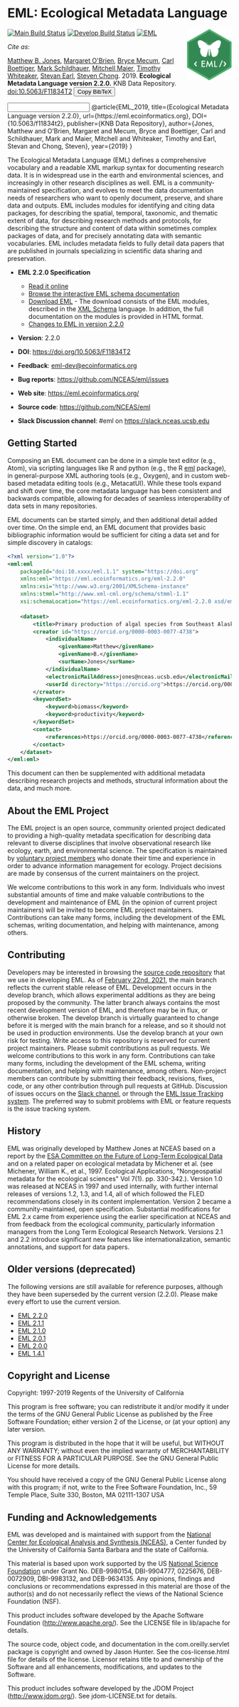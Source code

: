 # EML: Ecological Metadata Language

<img align="right" width="100" src="img/eml-logo.svg">

[![Main Build Status](https://travis-ci.com/NCEAS/eml.svg?branch=main)](https://travis-ci.com/NCEAS/eml)
[![Develop Build Status](https://travis-ci.com/NCEAS/eml.svg?branch=develop)](https://travis-ci.com/NCEAS/eml)
[![EML](https://img.shields.io/badge/eml-2.2.0-blue.svg?style=plastic)](https://github.com/NCEAS/eml)

*Cite as*:

[Matthew B. Jones](https://orcid.org/0000-0003-0077-4738),  [Margaret O'Brien](https://orcid.org/0000-0002-1693-8322), [Bryce Mecum](https://orcid.org/0000-0002-0381-3766), [Carl Boettiger](https://orcid.org/0000-0002-1642-628X), [Mark Schildhauer](https://orcid.org/0000-0003-0632-7576), [Mitchell Maier](https://orcid.org/0000-0001-6955-0535), [Timothy Whiteaker](https://orcid.org/0000-0002-1940-4158), [Stevan Earl](https://orcid.org/0000-0002-4465-452X), [Steven Chong](https://orcid.org/0000-0003-1264-1166). 2019. **Ecological Metadata Language version 2.2.0.** KNB Data Repository. [doi:10.5063/F11834T2](https://doi.org/10.5063/F11834T2) <button id="bibtext-button">Copy BibTeX</button>

<input type="text" id="placeholder"/>
<span id="bibtex">
&#x0040;article{EML_2019,
  title={Ecological Metadata Language version 2.2.0},
  url={https://eml.ecoinformatics.org},
  DOI={10.5063/f11834t2},
  publisher={KNB Data Repository}, 
  author={Jones, Matthew and O’Brien, Margaret and Mecum, Bryce and Boettiger, Carl and Schildhauer, Mark and Maier, Mitchell and Whiteaker, Timothy and Earl, Stevan and Chong, Steven},
  year={2019}
}
</span>

The Ecological Metadata Language (EML) defines a comprehensive vocabulary and a readable XML markup syntax for documenting research data.  It is in widespread use in the earth and environmental sciences, and increasingly in other research disciplines as well.  EML is a community-maintained specification, and evolves to meet the data documentation needs of researchers who want to openly document, preserve, and share data and outputs.  EML includes modules for identifying and citing data packages, for describing the spatial, temporal, taxonomic, and thematic extent of data, for describing research methods and protocols, for describing the structure and content of data within sometimes complex packages of data, and for precisely annotating data with semantic vocabularies. EML includes metadata fields to fully detail data papers that are published in journals specializing in scientific data sharing and preservation.

- **EML 2.2.0 Specification**
    - [Read it online](https://eml.ecoinformatics.org/)
    - [Browse the interactive EML schema documentation](https://eml.ecoinformatics.org/schema)
    - [Download EML](http://knb.ecoinformatics.org/software/dist/eml-2.2.0.tar.gz) - The download consists of the
      EML modules, described in the [XML Schema](http://www.w3.org/XML/Schema) language.
      In addition, the full documentation on the modules is provided in HTML format.
    - [Changes to EML in version 2.2.0](https://eml.ecoinformatics.org/whats-new-in-eml-2-2-0.html)

- **Version**: 2.2.0
- **DOI**: https://doi.org/10.5063/F11834T2 
- **Feedback**: [eml-dev@ecoinformatics.org](mailto:eml-dev@ecoinformatics.org)
- **Bug reports**: https://github.com/NCEAS/eml/issues
- **Web site**: https://eml.ecoinformatics.org/
- **Source code**: https://github.com/NCEAS/eml
- **Slack Discussion channel**: #eml on https://slack.nceas.ucsb.edu

## Getting Started

Composing an EML document can be done in a simple text editor (e.g., Atom), 
via scripting languages like R and python (e.g., the R [eml](https://github.com/ropensci/eml) package), 
in general-purpose XML authoring tools (e.g., Oxygen), and in custom web-based metadata editing tools 
(e.g., MetacatUI). While these tools expand and shift over time, the core metadata language
has been consistent and backwards compatible, allowing for decades of seamless
interoperability of data sets in many repositories.

EML documents can be started simply, and then additional detail added over time.
On the simple end, an EML document that provides basic bibliographic information
would be sufficient for citing a data set and for simple discovery in catalogs:

```xml
<?xml version="1.0"?>
<eml:eml
    packageId="doi:10.xxxx/eml.1.1" system="https://doi.org"
    xmlns:eml="https://eml.ecoinformatics.org/eml-2.2.0"
    xmlns:xsi="http://www.w3.org/2001/XMLSchema-instance"
    xmlns:stmml="http://www.xml-cml.org/schema/stmml-1.1"
    xsi:schemaLocation="https://eml.ecoinformatics.org/eml-2.2.0 xsd/eml.xsd">
    
    <dataset>
        <title>Primary production of algal species from Southeast Alaska, 1990-2002</title>
        <creator id="https://orcid.org/0000-0003-0077-4738">
            <individualName>
                <givenName>Matthew</givenName>
                <givenName>B.</givenName>
                <surName>Jones</surName>
            </individualName>
            <electronicMailAddress>jones@nceas.ucsb.edu</electronicMailAddress>
            <userId directory="https://orcid.org">https://orcid.org/0000-0003-0077-4738</userId>
        </creator>
        <keywordSet>
            <keyword>biomass</keyword>
            <keyword>productivity</keyword>
        </keywordSet>
        <contact>
            <references>https://orcid.org/0000-0003-0077-4738</references>
        </contact>
    </dataset>
</eml:eml>
```

This document can then be supplemented with additional metadata describing research
projects and methods, structural information about the data, and much more.

## About the EML Project

The EML project is an open source, community oriented project dedicated to providing a high-quality metadata specification for describing data relevant to diverse disciplines that involve observational research like ecology, earth, and environmental science. The specification is maintained by [voluntary project members](docs/contributors.md) who donate their time and experience in order to advance information management for ecology. Project decisions are made by consensus of the current maintainers on the project.

We welcome contributions to this work in any form. Individuals who invest substantial amounts of time and make valuable contributions to the development and maintenance of EML (in the opinion of current project maintainers) will be invited to become EML project maintainers. Contributions can take many forms, including the development of the EML schemas, writing documentation, and helping with maintenance, among others.

## Contributing

Developers may be interested in browsing the [source code repository](https://github.com/NCEAS/eml/) that we use in developing EML. As of [February 22nd, 2021](https://github.com/NCEAS/eml/issues/365), the main branch reflects the current stable release of EML. Development occurs in the develop branch, which allows experimental additions as they are being proposed by the community. The latter branch always contains the most recent development version of EML, and therefore may be in flux, or otherwise broken. The develop branch is virtually guaranteed to change before it is merged with the main branch for a release, and so it should not be used in production environments. Use the develop branch at your own risk for testing.  Write access to this repository is reserved for current project maintainers. Please submit contributions as pull requests. We welcome contributions to this work in any form.  Contributions can take many forms, including the development of the EML schema, writing documentation, and helping with maintenance, among others. Non-project members can contribute by submitting their feedback, revisions, fixes, code, or any other contribution through pull requests at GitHub. Discussion of issues occurs on the [Slack channel](https://slack.nceas.ucsb.edu), or through the [EML Issue Tracking system](https://github.com/NCEAS/eml/issues). The preferred way to submit problems with EML or feature requests is the issue tracking system.

## History

EML was originally developed by Matthew Jones at NCEAS based on a report by the [ESA Committee on the Future of Long-Term Ecological Data](https://web.archive.org/web/20040213204322/http://esa.sdsc.edu/FLED/FLED.html) and on a related paper on ecological metadata by Michener et al. (see Michener, William K., et al., 1997. Ecological Applications, "Nongeospatial metadata for the ecological sciences" Vol 7(1). pp. 330-342.).  Version 1.0 was released at NCEAS in 1997 and used internally, with further internal releases of versions 1.2, 1.3, and 1.4, all of which followed the FLED recommendations closely in its content implementation. Version 2 became a community-maintained, open specification. Substantial modifications for EML 2.x came from experience using the earlier specification at NCEAS and from feedback from the ecological community, particularly information managers from the Long Term Ecological Research Network. Versions 2.1 and 2.2 introduce significant new features like internationalization, semantic annotations, and support for data papers.

## Older versions (deprecated)

The following versions are still available for reference purposes, although they have been superseded by the current version (2.2.0).  Please make every effort to use the current version.

- [EML 2.2.0](http://knb.ecoinformatics.org/software/dist/eml-2.2.0.tar.gz)
- [EML 2.1.1](http://knb.ecoinformatics.org/software/dist/eml-2.1.1.tar.gz)
- [EML 2.1.0](http://knb.ecoinformatics.org/software/dist/eml-2.1.0.tar.gz)
- [EML 2.0.1](http://knb.ecoinformatics.org/software/dist/eml-2.0.1.tar.gz)
- [EML 2.0.0](http://knb.ecoinformatics.org/software/dist/eml-2.0.0.tar.gz)
- [EML 1.4.1](http://knb.ecoinformatics.org/software/dist/eml-1.4.1.tar.gz)

## Copyright and License
Copyright: 1997-2019 Regents of the University of California

This program is free software; you can redistribute it and/or modify
it under the terms of the GNU General Public License as published by
the Free Software Foundation; either version 2 of the License, or
(at your option) any later version.

This program is distributed in the hope that it will be useful,
but WITHOUT ANY WARRANTY; without even the implied warranty of
MERCHANTABILITY or FITNESS FOR A PARTICULAR PURPOSE.  See the
GNU General Public License for more details.

You should have received a copy of the GNU General Public License
along with this program; if not, write to the Free Software
Foundation, Inc., 59 Temple Place, Suite 330, Boston, MA  02111-1307  USA


## Funding and Acknowledgements

EML was developed and is maintained with support from the [National Center for 
Ecological Analysis and Synthesis (NCEAS)](https://www.nceas.ucsb.edu/), a Center
funded by the University of California Santa Barbara and the state of California. 

This material is based upon work supported by the US [National Science Foundation](https://nsf.gov)
under Grant No. DEB-9980154, DBI-9904777, 0225676, DEB-0072909, DBI-9983132,
and DEB-9634135.  Any opinions, findings and conclusions or recommendations
expressed in this material are those of the author(s) and do not necessarily
reflect the views of the National Science Foundation (NSF).

This product includes software developed by the Apache Software
Foundation (http://www.apache.org/). See the LICENSE file in lib/apache
for details.

The source code, object code, and documentation in the com.oreilly.servlet
package is copyright and owned by Jason Hunter. See the cos-license.html file
for details of the license.  Licensor retains title to and ownership of the
Software and all enhancements, modifications, and updates to the Software.

This product includes software developed by the JDOM Project
(http://www.jdom.org/). See jdom-LICENSE.txt for details.
